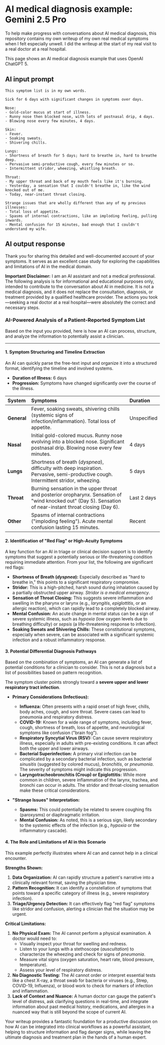 # AI medical diagnosis example: Gemini 2.5 Pro

To help make progress with conversations about AI medical diagnosis, this repository contains my own writeup of my own real medical symptoms when I felt especially unwell. I did the writeup at the start of my real visit to a real doctor at a real hospital.

This page shows an AI medical diagnosis example that uses OpenAI ChatGPT 5.

## AI input prompt

```text
This symptom list is in my own words.

Sick for 6 days with significant changes in symptoms over days.

Nose:
- Gold-color mucus at start of illness.
- Runny nose then blocked nose, with lots of postnasal drip, 4 days.
- Blowing nose every few minutes, 4 days.

Skin:
- Fever.
- Soaking sweats.
- Shivering chills.

Lungs:
- Shortness of breath for 5 days; hard to breathe in, hard to breathe deep.
- Pervasive semi-productive cough, every few minutes or so.
- Intermittent stridor, wheezing, whistling breath.

Throat:
- My upper throat and back of my mouth feels like it's burning.
- Yesterday, a sensation that I couldn't breathe in, like the wind knocked out of me. 
- Today, near-instant throat closing.

Strange issues that are wholly different than any of my previous illnesses:
- Total loss of appetite.
- Spasms of internal contractions, like an imploding feeling, pulling inwards.
- Mental confusion for 15 minutes, bad enough that I couldn't understand my wife.
```

## AI output response

Thank you for sharing this detailed and well-documented account of your symptoms. It serves as an excellent case study for exploring the capabilities and limitations of AI in the medical domain.

**Important Disclaimer:** I am an AI assistant and not a medical professional. The following analysis is for informational and educational purposes only, intended to contribute to the conversation about AI in medicine. It is not a medical diagnosis, and it does not replace the consultation, diagnosis, or treatment provided by a qualified healthcare provider. The actions you took—seeking a real doctor at a real hospital—were absolutely the correct and necessary steps.

### AI-Powered Analysis of a Patient-Reported Symptom List

Based on the input you provided, here is how an AI can process, structure, and analyze the information to potentially assist a clinician.

---

#### **1. Symptom Structuring and Timeline Extraction**

An AI can quickly parse the free-text input and organize it into a structured format, identifying the timeline and involved systems.

* **Duration of Illness:** 6 days
* **Progression:** Symptoms have changed significantly over the course of the illness.

| System      | Symptoms                                                                                                                                                                     | Duration      |
| :---------- | :--------------------------------------------------------------------------------------------------------------------------------------------------------------------------- | :------------ |
| **General** | Fever, soaking sweats, shivering chills (systemic signs of infection/inflammation). Total loss of appetite.                                                                   | Unspecified   |
| **Nasal** | Initial gold-colored mucus. Runny nose evolving into a blocked nose. Significant postnasal drip. Blowing nose every few minutes.                                               | 4 days        |
| **Lungs** | Shortness of breath ($dyspnea$), difficulty with deep inspiration. Pervasive, semi-productive cough. Intermittent stridor, wheezing.                                           | 5 days        |
| **Throat** | Burning sensation in the upper throat and posterior oropharynx. Sensation of "wind knocked out" (Day 5). Sensation of near-instant throat closing (Day 6).                      | Last 2 days   |
| **Other** | Spasms of internal contractions ("imploding feeling"). Acute mental confusion lasting 15 minutes.                                                                             | Recent        |

#### **2. Identification of "Red Flag" or High-Acuity Symptoms**

A key function for an AI in triage or clinical decision support is to identify symptoms that suggest a potentially serious or life-threatening condition requiring immediate attention. From your list, the following are significant red flags:

* **Shortness of Breath ($dyspnea$):** Especially described as "hard to breathe in," this points to a significant respiratory compromise.
* **Stridor:** This is a high-pitched, harsh sound during inhalation caused by a partially obstructed upper airway. *Stridor is a medical emergency*.
* **Sensation of Throat Closing:** This suggests severe inflammation and swelling in the pharynx or larynx (e.g., $laryngitis$, $epiglottitis$, or an allergic reaction), which can rapidly lead to a completely blocked airway.
* **Mental Confusion:** An acute change in mental status can be a sign of severe systemic illness, such as $hypoxia$ (low oxygen levels due to breathing difficulty) or $sepsis$ (a life-threatening response to infection).
* **Soaking Sweats and Shivering Chills:** These constitutional symptoms, especially when severe, can be associated with a significant systemic infection and a robust inflammatory response.

#### **3. Potential Differential Diagnosis Pathways**

Based on the combination of symptoms, an AI can generate a list of potential conditions for a clinician to consider. This is not a diagnosis but a list of possibilities based on pattern recognition.

The symptom cluster points strongly toward a **severe upper and lower respiratory tract infection**.

* **Primary Considerations (Infectious):**
    * **Influenza:** Often presents with a rapid onset of high fever, chills, body aches, cough, and sore throat. Severe cases can lead to pneumonia and respiratory distress.
    * **COVID-19:** Known for a wide range of symptoms, including fever, cough, shortness of breath, loss of appetite, and neurological symptoms like confusion ("brain fog").
    * **Respiratory Syncytial Virus (RSV):** Can cause severe respiratory illness, especially in adults with pre-existing conditions. It can affect both the upper and lower airways.
    * **Bacterial Superinfection:** A primary viral infection can be complicated by a secondary bacterial infection, such as bacterial $sinusitis$ (suggested by colored mucus), $bronchitis$, or $pneumonia$. The severity of symptoms might indicate this progression.
    * **Laryngotracheobronchitis (Croup) or Epiglottitis:** While more common in children, severe inflammation of the larynx, trachea, and bronchi can occur in adults. The stridor and throat-closing sensation make these critical considerations.

* **"Strange Issues" Interpretation:**
    * **Spasms:** This could potentially be related to severe coughing fits (paroxysms) or diaphragmatic irritation.
    * **Mental Confusion:** As noted, this is a serious sign, likely secondary to the systemic effects of the infection (e.g., $hypoxia$ or the inflammatory cascade).

#### **4. The Role and Limitations of AI in this Scenario**

This example perfectly illustrates where AI can and cannot help in a clinical encounter.

**Strengths Shown:**

1.  **Data Organization:** AI can rapidly structure a patient's narrative into a clinically relevant format, saving the physician time.
2.  **Pattern Recognition:** It can identify a constellation of symptoms that points toward a specific category of illness (e.g., severe respiratory infection).
3.  **Triage/Urgency Detection:** It can effectively flag "red flag" symptoms like stridor and confusion, alerting a clinician that the situation may be urgent.

**Critical Limitations:**

1.  **No Physical Exam:** The AI cannot perform a physical examination. A doctor would need to:
    * Visually inspect your throat for swelling and redness.
    * Listen to your lungs with a stethoscope ($auscultation$) to characterize the wheezing and check for signs of $pneumonia$.
    * Measure vital signs (oxygen saturation, heart rate, blood pressure, temperature).
    * Assess your level of respiratory distress.
2.  **No Diagnostic Testing:** The AI cannot order or interpret essential tests like a chest X-ray, a throat swab for bacteria or viruses (e.g., Strep, COVID-19, Influenza), or blood work to check for markers of infection and inflammation.
3.  **Lack of Context and Nuance:** A human doctor can gauge the patient's level of distress, ask clarifying questions in real-time, and integrate information about past medical history, medications, and allergies in a nuanced way that is still beyond the scope of current AI.

Your writeup provides a fantastic foundation for a productive discussion on how AI can be integrated into clinical workflows as a powerful assistant, helping to structure information and flag danger signs, while leaving the ultimate diagnosis and treatment plan in the hands of a human expert.